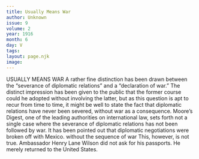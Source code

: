 ```yaml
---
title: Usually Means War
author: Unknown
issue: 9
volume: 2
year: 1916
month: 6
day: V
tags:
layout: page.njk
image:
---
```

USUALLY MEANS WAR       A rather fine distinction has been drawn between the “severance of diplomatic relations” and a “declaration of war.” The distinct impression has been given to the public that the former course could he adopted without involving the latter, but as this question is apt to recur from time to time, it might be well to state the fact that diplomatic relations have never been severed, without war as a consequence. Moore’s Digest, one of the leading authorities on international law, sets forth not a single case where the severance of diplomatic relations has not been followed by war. It has been pointed out that diplomatic negotiations were broken off with Mexico. without the sequence of war This, however, is not true. Ambassador Henry Lane Wilson did not ask for his passports. He merely returned to the United States.
